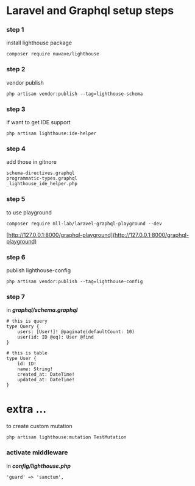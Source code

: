 # Laravel and Graphql setup steps

### step 1

install lighthouse package

    composer require nuwave/lighthouse

### step 2

vendor publish

    php artisan vendor:publish --tag=lighthouse-schema

### step 3

if want to get IDE support

    php artisan lighthouse:ide-helper

### step 4

add those in gitnore

    schema-directives.graphql
    programmatic-types.graphql
    _lighthouse_ide_helper.php

### step 5

to use playground

    composer require mll-lab/laravel-graphql-playground --dev

[http://127.0.0.1:8000/graphql-playground](http://127.0.0.1:8000/graphql-playground)

### step 6

publish lighthouse-config

    php artisan vendor:publish --tag=lighthouse-config

### step 7

in **_graphql/schema.graphql_**

    # this is query
    type Query {
        users: [User!]! @paginate(defaultCount: 10)
        user(id: ID @eq): User @find
    }

    # this is table
    type User {
        id: ID!
        name: String!
        created_at: DateTime!
        updated_at: DateTime!
    }

# extra ...

to create custom mutation

    php artisan lighthouse:mutation TestMutation

### activate middleware

in **_config/lighthouse.php_**

    'guard' => 'sanctum',
